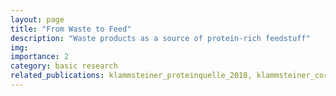 ```yaml
---
layout: page
title: "From Waste to Feed"
description: "Waste products as a source of protein-rich feedstuff"
img: 
importance: 2
category: basic research
related_publications: klammsteiner_proteinquelle_2018, klammsteiner_core_2020, klammsteiner_suitability_2020, klammsteiner_impact_2021
---
```


